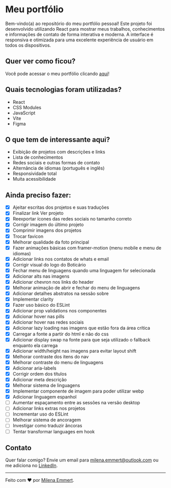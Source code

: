 # Meu portfólio

Bem-vindo(a) ao repositório do meu portfólio pessoal! Este projeto foi desenvolvido utilizando React para mostrar meus trabalhos, conhecimentos e informações de contato de forma interativa e moderna. A interface é responsiva e otimizada para uma excelente experiência de usuário em todos os dispositivos.

## Quer ver como ficou?

Você pode acessar o meu portfólio clicando [aqui](https://www.milenaemmert.com.br/)!

## Quais tecnologias foram utilizadas?

- React
- CSS Modules
- JavaScript
- Vite
- Figma

## O que tem de interessante aqui?

- Exibição de projetos com descrições e links
- Lista de conhecimentos
- Redes sociais e outras formas de contato
- Alternância de idiomas (português e inglês)
- Responsividade total
- Muita acessibilidade

## Ainda preciso fazer:

- [x] Ajeitar escritas dos projetos e suas traduções
- [x] Finalizar link Ver projeto
- [x] Reexportar ícones das redes sociais no tamanho correto
- [x] Corrigir imagem do último projeto
- [x] Comprimir imagens dos projetos
- [x] Trocar favicon
- [x] Melhorar qualidade da foto principal
- [x] Fazer animações básicas com framer-motion (menu mobile e menu de idiomas)
- [x] Adicionar links nos contatos de whats e email
- [x] Corrigir visual do logo do Boticário
- [x] Fechar menu de linguagens quando uma linguagem for selecionada
- [x] Adicionar alts nas imagens
- [x] Adicionar chevron nos links do header
- [x] Melhorar animação de abrir e fechar do menu de linguagens
- [x] Adicionar detalhes abstratos na sessão sobre
- [x] Implementar clarity
- [x] Fazer uso básico do ESLint
- [x] Adicionar prop validations nos componentes
- [x] Adicionar hover nas pills
- [x] Adicionar hover nas redes sociais
- [x] Adicionar lazy loading nas imagens que estão fora da área crítica
- [x] Carregar a fonte a partir do html e não do css
- [x] Adicionar display swap na fonte para que seja utilizado o fallback enquanto ela carrega
- [x] Adicionar width/height nas imagens para evitar layout shift
- [x] Melhorar contraste dos itens do nav
- [x] Melhorar contraste do menu de linguagens
- [x] Adicionar aria-labels
- [x] Corrigir ordem dos títulos
- [x] Adicionar meta descrição
- [x] Melhorar sistema de linguagens
- [x] Implementar componente de imagem para poder utilizar webp
- [x] Adicionar linguagem espanhol
- [ ] Aumentar espaçamento entre as sessões na versão desktop
- [ ] Adicionar links extras nos projetos
- [ ] Incrementar uso do ESLint
- [ ] Melhorar sistema de ancoragem
- [ ] Investigar como traduzir âncoras
- [ ] Tentar transformar languages em hook

## Contato

Quer falar comigo? Envie um email para [milena.emmert@outlook.com](mailto:milena.emmert@outlook.com) ou me adiciona no [LinkedIn](https://www.linkedin.com/in/milenaemmert).

---

Feito com ♥ por [Milena Emmert](https://www.milenaemmert.com.br).
